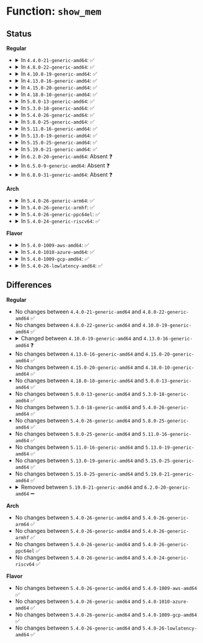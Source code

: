 # Function: <code>show_mem</code>

## Status
<b>Regular</b>
<ul>
<li>
<details>
<summary>In <code>4.4.0-21-generic-amd64</code>: ✅</summary>

```c
void show_mem(unsigned int filter)
```

```json
{
  "name": "show_mem",
  "collision_type": "Unique Global",
  "inline_type": "No",
  "funcs": [
    {
      "addr": 18446744071582979632,
      "name": "show_mem",
      "external": true,
      "loc": "lib/show_mem.c:12",
      "file": "lib/show_mem.c",
      "inline": "seen, unknown",
      "caller_inline": [],
      "caller_func": [
        "mm/oom_kill.c:dump_header",
        "mm/page_alloc.c:warn_alloc_failed",
        "drivers/tty/sysrq.c:sysrq_handle_showmem",
        "drivers/tty/vt/keyboard.c:fn_show_mem"
      ]
    }
  ],
  "symbols": [
    {
      "addr": 18446744071582979632,
      "name": "show_mem",
      "section": ".text",
      "bind": "STB_GLOBAL",
      "size": 238
    }
  ]
}
```
</details>
</li>
<li>
<details>
<summary>In <code>4.8.0-22-generic-amd64</code>: ✅</summary>

```c
void show_mem(unsigned int filter)
```

```json
{
  "name": "show_mem",
  "collision_type": "Unique Global",
  "inline_type": "No",
  "funcs": [
    {
      "addr": 18446744071583268800,
      "name": "show_mem",
      "external": true,
      "loc": "lib/show_mem.c:12",
      "file": "lib/show_mem.c",
      "inline": "seen, unknown",
      "caller_inline": [],
      "caller_func": [
        "mm/page_alloc.c:warn_alloc_failed",
        "drivers/tty/sysrq.c:sysrq_handle_showmem",
        "drivers/tty/vt/keyboard.c:fn_show_mem"
      ]
    }
  ],
  "symbols": [
    {
      "addr": 18446744071583268800,
      "name": "show_mem",
      "section": ".text",
      "bind": "STB_GLOBAL",
      "size": 236
    }
  ]
}
```
</details>
</li>
<li>
<details>
<summary>In <code>4.10.0-19-generic-amd64</code>: ✅</summary>

```c
void show_mem(unsigned int filter)
```

```json
{
  "name": "show_mem",
  "collision_type": "Unique Global",
  "inline_type": "No",
  "funcs": [
    {
      "addr": 18446744071583387568,
      "name": "show_mem",
      "external": true,
      "loc": "lib/show_mem.c:12",
      "file": "lib/show_mem.c",
      "inline": "seen, unknown",
      "caller_inline": [],
      "caller_func": [
        "mm/page_alloc.c:warn_alloc",
        "drivers/tty/sysrq.c:sysrq_handle_showmem",
        "drivers/tty/vt/keyboard.c:fn_show_mem"
      ]
    }
  ],
  "symbols": [
    {
      "addr": 18446744071583387568,
      "name": "show_mem",
      "section": ".text",
      "bind": "STB_GLOBAL",
      "size": 236
    }
  ]
}
```
</details>
</li>
<li>
<details>
<summary>In <code>4.13.0-16-generic-amd64</code>: ✅</summary>

```c
void show_mem(unsigned int filter, nodemask_t * nodemask)
```

```json
{
  "name": "show_mem",
  "collision_type": "Unique Global",
  "inline_type": "No",
  "funcs": [
    {
      "addr": 18446744071588237536,
      "name": "show_mem",
      "external": true,
      "loc": "lib/show_mem.c:12",
      "file": "lib/show_mem.c",
      "inline": "seen, unknown",
      "caller_inline": [],
      "caller_func": [
        "mm/oom_kill.c:dump_header",
        "mm/page_alloc.c:warn_alloc",
        "drivers/tty/sysrq.c:sysrq_handle_showmem",
        "drivers/tty/vt/keyboard.c:fn_show_mem"
      ]
    }
  ],
  "symbols": [
    {
      "addr": 18446744071588237536,
      "name": "show_mem",
      "section": ".text",
      "bind": "STB_GLOBAL",
      "size": 242
    }
  ]
}
```
</details>
</li>
<li>
<details>
<summary>In <code>4.15.0-20-generic-amd64</code>: ✅</summary>

```c
void show_mem(unsigned int filter, nodemask_t * nodemask)
```

```json
{
  "name": "show_mem",
  "collision_type": "Unique Global",
  "inline_type": "No",
  "funcs": [
    {
      "addr": 18446744071588788960,
      "name": "show_mem",
      "external": true,
      "loc": "lib/show_mem.c:12",
      "file": "lib/show_mem.c",
      "inline": "seen, unknown",
      "caller_inline": [],
      "caller_func": [
        "mm/oom_kill.c:dump_header",
        "mm/page_alloc.c:warn_alloc",
        "drivers/tty/sysrq.c:sysrq_handle_showmem",
        "drivers/tty/vt/keyboard.c:fn_show_mem"
      ]
    }
  ],
  "symbols": [
    {
      "addr": 18446744071588788960,
      "name": "show_mem",
      "section": ".text",
      "bind": "STB_GLOBAL",
      "size": 242
    }
  ]
}
```
</details>
</li>
<li>
<details>
<summary>In <code>4.18.0-10-generic-amd64</code>: ✅</summary>

```c
void show_mem(unsigned int filter, nodemask_t * nodemask)
```

```json
{
  "name": "show_mem",
  "collision_type": "Unique Global",
  "inline_type": "No",
  "funcs": [
    {
      "addr": 18446744071589167194,
      "name": "show_mem",
      "external": true,
      "loc": "lib/show_mem.c:12",
      "file": "lib/show_mem.c",
      "inline": "seen, unknown",
      "caller_inline": [],
      "caller_func": [
        "mm/oom_kill.c:dump_header",
        "mm/page_alloc.c:warn_alloc",
        "drivers/tty/sysrq.c:sysrq_handle_showmem",
        "drivers/tty/vt/keyboard.c:fn_show_mem"
      ]
    }
  ],
  "symbols": [
    {
      "addr": 18446744071589167194,
      "name": "show_mem",
      "section": ".text",
      "bind": "STB_GLOBAL",
      "size": 233
    }
  ]
}
```
</details>
</li>
<li>
<details>
<summary>In <code>5.0.0-13-generic-amd64</code>: ✅</summary>

```c
void show_mem(unsigned int filter, nodemask_t * nodemask)
```

```json
{
  "name": "show_mem",
  "collision_type": "Unique Global",
  "inline_type": "No",
  "funcs": [
    {
      "addr": 18446744071589397146,
      "name": "show_mem",
      "external": true,
      "loc": "lib/show_mem.c:12",
      "file": "lib/show_mem.c",
      "inline": "seen, unknown",
      "caller_inline": [],
      "caller_func": [
        "kernel/panic.c:panic",
        "mm/oom_kill.c:dump_header",
        "mm/page_alloc.c:warn_alloc",
        "drivers/tty/sysrq.c:sysrq_handle_showmem",
        "drivers/tty/vt/keyboard.c:fn_show_mem"
      ]
    }
  ],
  "symbols": [
    {
      "addr": 18446744071589397146,
      "name": "show_mem",
      "section": ".text",
      "bind": "STB_GLOBAL",
      "size": 201
    }
  ]
}
```
</details>
</li>
<li>
<details>
<summary>In <code>5.3.0-18-generic-amd64</code>: ✅</summary>

```c
void show_mem(unsigned int filter, nodemask_t * nodemask)
```

```json
{
  "name": "show_mem",
  "collision_type": "Unique Global",
  "inline_type": "No",
  "funcs": [
    {
      "addr": 18446744071589853220,
      "name": "show_mem",
      "external": true,
      "loc": "lib/show_mem.c:12",
      "file": "lib/show_mem.c",
      "inline": "seen, unknown",
      "caller_inline": [],
      "caller_func": [
        "kernel/panic.c:panic",
        "mm/oom_kill.c:dump_header",
        "mm/page_alloc.c:warn_alloc",
        "drivers/tty/sysrq.c:sysrq_handle_showmem",
        "drivers/tty/vt/keyboard.c:fn_show_mem"
      ]
    }
  ],
  "symbols": [
    {
      "addr": 18446744071589853220,
      "name": "show_mem",
      "section": ".text",
      "bind": "STB_GLOBAL",
      "size": 205
    }
  ]
}
```
</details>
</li>
<li>
<details>
<summary>In <code>5.4.0-26-generic-amd64</code>: ✅</summary>

```c
void show_mem(unsigned int filter, nodemask_t * nodemask)
```

```json
{
  "name": "show_mem",
  "collision_type": "Unique Global",
  "inline_type": "No",
  "funcs": [
    {
      "addr": 18446744071590079012,
      "name": "show_mem",
      "external": true,
      "loc": "lib/show_mem.c:11",
      "file": "lib/show_mem.c",
      "inline": "seen, unknown",
      "caller_inline": [],
      "caller_func": [
        "kernel/panic.c:panic",
        "mm/oom_kill.c:dump_header",
        "mm/page_alloc.c:warn_alloc",
        "drivers/tty/sysrq.c:sysrq_handle_showmem",
        "drivers/tty/vt/keyboard.c:fn_show_mem"
      ]
    }
  ],
  "symbols": [
    {
      "addr": 18446744071590079012,
      "name": "show_mem",
      "section": ".text",
      "bind": "STB_GLOBAL",
      "size": 205
    }
  ]
}
```
</details>
</li>
<li>
<details>
<summary>In <code>5.8.0-25-generic-amd64</code>: ✅</summary>

```c
void show_mem(unsigned int filter, nodemask_t * nodemask)
```

```json
{
  "name": "show_mem",
  "collision_type": "Unique Global",
  "inline_type": "No",
  "funcs": [
    {
      "addr": 18446744071585076867,
      "name": "show_mem",
      "external": true,
      "loc": "lib/show_mem.c:11",
      "file": "lib/show_mem.c",
      "inline": "seen, unknown",
      "caller_inline": [],
      "caller_func": [
        "kernel/panic.c:panic",
        "mm/oom_kill.c:dump_header",
        "mm/page_alloc.c:warn_alloc",
        "drivers/tty/sysrq.c:sysrq_handle_showmem",
        "drivers/tty/vt/keyboard.c:fn_show_mem"
      ]
    }
  ],
  "symbols": [
    {
      "addr": 18446744071585076867,
      "name": "show_mem",
      "section": ".text",
      "bind": "STB_GLOBAL",
      "size": 181
    }
  ]
}
```
</details>
</li>
<li>
<details>
<summary>In <code>5.11.0-16-generic-amd64</code>: ✅</summary>

```c
void show_mem(unsigned int filter, nodemask_t * nodemask)
```

```json
{
  "name": "show_mem",
  "collision_type": "Unique Global",
  "inline_type": "No",
  "funcs": [
    {
      "addr": 18446744071591382224,
      "name": "show_mem",
      "external": true,
      "loc": "lib/show_mem.c:11",
      "file": "lib/show_mem.c",
      "inline": "seen, unknown",
      "caller_inline": [],
      "caller_func": [
        "kernel/panic.c:panic",
        "mm/oom_kill.c:dump_header",
        "mm/page_alloc.c:warn_alloc",
        "drivers/tty/sysrq.c:sysrq_handle_showmem",
        "drivers/tty/vt/keyboard.c:fn_show_mem"
      ]
    }
  ],
  "symbols": [
    {
      "addr": 18446744071591382224,
      "name": "show_mem",
      "section": ".text",
      "bind": "STB_GLOBAL",
      "size": 181
    }
  ]
}
```
</details>
</li>
<li>
<details>
<summary>In <code>5.13.0-19-generic-amd64</code>: ✅</summary>

```c
void show_mem(unsigned int filter, nodemask_t * nodemask)
```

```json
{
  "name": "show_mem",
  "collision_type": "Unique Global",
  "inline_type": "No",
  "funcs": [
    {
      "addr": 18446744071591324659,
      "name": "show_mem",
      "external": true,
      "loc": "lib/show_mem.c:11",
      "file": "lib/show_mem.c",
      "inline": "seen, unknown",
      "caller_inline": [],
      "caller_func": [
        "init/initramfs.c:panic_show_mem",
        "kernel/panic.c:panic",
        "mm/oom_kill.c:dump_header",
        "mm/page_alloc.c:warn_alloc",
        "drivers/tty/sysrq.c:sysrq_handle_showmem",
        "drivers/tty/vt/keyboard.c:fn_show_mem"
      ]
    }
  ],
  "symbols": [
    {
      "addr": 18446744071591324659,
      "name": "show_mem",
      "section": ".text",
      "bind": "STB_GLOBAL",
      "size": 181
    }
  ]
}
```
</details>
</li>
<li>
<details>
<summary>In <code>5.15.0-25-generic-amd64</code>: ✅</summary>

```c
void show_mem(unsigned int filter, nodemask_t * nodemask)
```

```json
{
  "name": "show_mem",
  "collision_type": "Unique Global",
  "inline_type": "No",
  "funcs": [
    {
      "addr": 18446744071592344134,
      "name": "show_mem",
      "external": true,
      "loc": "lib/show_mem.c:11",
      "file": "lib/show_mem.c",
      "inline": "seen, unknown",
      "caller_inline": [],
      "caller_func": [
        "init/initramfs.c:panic_show_mem",
        "kernel/panic.c:panic",
        "mm/oom_kill.c:dump_header",
        "mm/page_alloc.c:warn_alloc",
        "drivers/tty/sysrq.c:sysrq_handle_showmem",
        "drivers/tty/vt/keyboard.c:fn_show_mem"
      ]
    }
  ],
  "symbols": [
    {
      "addr": 18446744071592344134,
      "name": "show_mem",
      "section": ".text",
      "bind": "STB_GLOBAL",
      "size": 219
    }
  ]
}
```
</details>
</li>
<li>
<details>
<summary>In <code>5.19.0-21-generic-amd64</code>: ✅</summary>

```c
void show_mem(unsigned int filter, nodemask_t * nodemask)
```

```json
{
  "name": "show_mem",
  "collision_type": "Unique Global",
  "inline_type": "No",
  "funcs": [
    {
      "addr": 18446744071594205702,
      "name": "show_mem",
      "external": true,
      "loc": "lib/show_mem.c:11",
      "file": "lib/show_mem.c",
      "inline": "seen, unknown",
      "caller_inline": [],
      "caller_func": [
        "init/initramfs.c:panic_show_mem",
        "mm/oom_kill.c:dump_header",
        "mm/page_alloc.c:warn_alloc",
        "drivers/tty/sysrq.c:sysrq_handle_showmem",
        "drivers/tty/vt/keyboard.c:fn_show_mem"
      ]
    }
  ],
  "symbols": [
    {
      "addr": 18446744071594205702,
      "name": "show_mem",
      "section": ".text",
      "bind": "STB_GLOBAL",
      "size": 232
    }
  ]
}
```
</details>
</li>
<li>
<details>
<summary>In <code>6.2.0-20-generic-amd64</code>: Absent ❓</summary>

```json
{
  "name": "show_mem",
  "collision_type": "Static Duplication",
  "inline_type": "Full",
  "funcs": [
    {
      "addr": 18446744071578854605,
      "name": "show_mem",
      "external": false,
      "loc": "include/linux/mm.h:2753",
      "file": "init/initramfs.c",
      "inline": "declared, inlined",
      "caller_inline": [
        "init/initramfs.c:panic_show_mem"
      ],
      "caller_func": []
    },
    {
      "addr": 18446744071579803956,
      "name": "show_mem",
      "external": false,
      "loc": "include/linux/mm.h:2753",
      "file": "kernel/panic.c",
      "inline": "declared, inlined",
      "caller_inline": [],
      "caller_func": []
    },
    {
      "addr": 18446744071589700213,
      "name": "show_mem",
      "external": false,
      "loc": "include/linux/mm.h:2753",
      "file": "drivers/tty/sysrq.c",
      "inline": "declared, inlined",
      "caller_inline": [
        "drivers/tty/sysrq.c:sysrq_handle_showmem"
      ],
      "caller_func": []
    },
    {
      "addr": 18446744071589723413,
      "name": "show_mem",
      "external": false,
      "loc": "include/linux/mm.h:2753",
      "file": "drivers/tty/vt/keyboard.c",
      "inline": "declared, inlined",
      "caller_inline": [
        "drivers/tty/vt/keyboard.c:fn_show_mem"
      ],
      "caller_func": []
    }
  ],
  "symbols": []
}
```
</details>
</li>
<li>
<details>
<summary>In <code>6.5.0-9-generic-amd64</code>: Absent ❓</summary>

```json
{
  "name": "show_mem",
  "collision_type": "Static Duplication",
  "inline_type": "Full",
  "funcs": [
    {
      "addr": 18446744071619234142,
      "name": "show_mem",
      "external": false,
      "loc": "include/linux/mm.h:3072",
      "file": "init/initramfs.c",
      "inline": "declared, inlined",
      "caller_inline": [
        "init/initramfs.c:do_populate_rootfs",
        "init/initramfs.c:unpack_to_rootfs",
        "init/initramfs.c:dir_add",
        "init/initramfs.c:find_link"
      ],
      "caller_func": []
    },
    {
      "addr": 18446744071579852089,
      "name": "show_mem",
      "external": false,
      "loc": "include/linux/mm.h:3072",
      "file": "kernel/panic.c",
      "inline": "declared, inlined",
      "caller_inline": [],
      "caller_func": []
    },
    {
      "addr": 18446744071590004901,
      "name": "show_mem",
      "external": false,
      "loc": "include/linux/mm.h:3072",
      "file": "drivers/tty/sysrq.c",
      "inline": "declared, inlined",
      "caller_inline": [
        "drivers/tty/sysrq.c:sysrq_handle_showmem"
      ],
      "caller_func": []
    },
    {
      "addr": 18446744071590028245,
      "name": "show_mem",
      "external": false,
      "loc": "include/linux/mm.h:3072",
      "file": "drivers/tty/vt/keyboard.c",
      "inline": "declared, inlined",
      "caller_inline": [
        "drivers/tty/vt/keyboard.c:fn_show_mem"
      ],
      "caller_func": []
    }
  ],
  "symbols": []
}
```
</details>
</li>
<li>
<details>
<summary>In <code>6.8.0-31-generic-amd64</code>: Absent ❓</summary>

```json
{
  "name": "show_mem",
  "collision_type": "Static Duplication",
  "inline_type": "Full",
  "funcs": [
    {
      "addr": 18446744071621524284,
      "name": "show_mem",
      "external": false,
      "loc": "include/linux/mm.h:3198",
      "file": "init/initramfs.c",
      "inline": "declared, inlined",
      "caller_inline": [
        "init/initramfs.c:do_populate_rootfs",
        "init/initramfs.c:unpack_to_rootfs",
        "init/initramfs.c:dir_add",
        "init/initramfs.c:find_link"
      ],
      "caller_func": []
    },
    {
      "addr": 18446744071579889892,
      "name": "show_mem",
      "external": false,
      "loc": "include/linux/mm.h:3198",
      "file": "kernel/panic.c",
      "inline": "declared, inlined",
      "caller_inline": [],
      "caller_func": []
    },
    {
      "addr": 18446744071590343333,
      "name": "show_mem",
      "external": false,
      "loc": "include/linux/mm.h:3198",
      "file": "drivers/tty/sysrq.c",
      "inline": "declared, inlined",
      "caller_inline": [
        "drivers/tty/sysrq.c:sysrq_handle_showmem"
      ],
      "caller_func": []
    },
    {
      "addr": 18446744071590366773,
      "name": "show_mem",
      "external": false,
      "loc": "include/linux/mm.h:3198",
      "file": "drivers/tty/vt/keyboard.c",
      "inline": "declared, inlined",
      "caller_inline": [
        "drivers/tty/vt/keyboard.c:fn_show_mem"
      ],
      "caller_func": []
    }
  ],
  "symbols": []
}
```
</details>
</li>
</ul>
<b>Arch</b>
<ul>
<li>
<details>
<summary>In <code>5.4.0-26-generic-arm64</code>: ✅</summary>

```c
void show_mem(unsigned int filter, nodemask_t * nodemask)
```

```json
{
  "name": "show_mem",
  "collision_type": "Unique Global",
  "inline_type": "No",
  "funcs": [
    {
      "addr": 18446603336503857676,
      "name": "show_mem",
      "external": true,
      "loc": "lib/show_mem.c:11",
      "file": "lib/show_mem.c",
      "inline": "seen, unknown",
      "caller_inline": [],
      "caller_func": [
        "kernel/panic.c:panic",
        "mm/oom_kill.c:dump_header",
        "mm/page_alloc.c:warn_alloc",
        "drivers/tty/sysrq.c:sysrq_handle_showmem",
        "drivers/tty/vt/keyboard.c:fn_show_mem"
      ]
    }
  ],
  "symbols": [
    {
      "addr": 18446603336503857676,
      "name": "show_mem",
      "section": ".text",
      "bind": "STB_GLOBAL",
      "size": 224
    }
  ]
}
```
</details>
</li>
<li>
<details>
<summary>In <code>5.4.0-26-generic-armhf</code>: ✅</summary>

```c
void show_mem(unsigned int filter, nodemask_t * nodemask)
```

```json
{
  "name": "show_mem",
  "collision_type": "Unique Global",
  "inline_type": "No",
  "funcs": [
    {
      "addr": 3236478360,
      "name": "show_mem",
      "external": true,
      "loc": "lib/show_mem.c:11",
      "file": "lib/show_mem.c",
      "inline": "seen, unknown",
      "caller_inline": [],
      "caller_func": [
        "kernel/panic.c:panic",
        "mm/oom_kill.c:dump_header",
        "mm/page_alloc.c:warn_alloc",
        "drivers/tty/sysrq.c:sysrq_handle_showmem",
        "drivers/tty/vt/keyboard.c:fn_show_mem"
      ]
    }
  ],
  "symbols": [
    {
      "addr": 3236478360,
      "name": "show_mem",
      "section": ".text",
      "bind": "STB_GLOBAL",
      "size": 212
    }
  ]
}
```
</details>
</li>
<li>
<details>
<summary>In <code>5.4.0-26-generic-ppc64el</code>: ✅</summary>

```c
void show_mem(unsigned int filter, nodemask_t * nodemask)
```

```json
{
  "name": "show_mem",
  "collision_type": "Unique Global",
  "inline_type": "No",
  "funcs": [
    {
      "addr": 13835058055297713916,
      "name": "show_mem",
      "external": true,
      "loc": "lib/show_mem.c:11",
      "file": "lib/show_mem.c",
      "inline": "seen, unknown",
      "caller_inline": [],
      "caller_func": [
        "arch/powerpc/xmon/xmon.c:cmds",
        "kernel/panic.c:panic",
        "mm/oom_kill.c:dump_header",
        "mm/page_alloc.c:warn_alloc",
        "drivers/tty/sysrq.c:sysrq_handle_showmem",
        "drivers/tty/vt/keyboard.c:fn_show_mem"
      ]
    }
  ],
  "symbols": [
    {
      "addr": 13835058055297713916,
      "name": "show_mem",
      "section": ".text",
      "bind": "STB_GLOBAL",
      "size": 300
    }
  ]
}
```
</details>
</li>
<li>
<details>
<summary>In <code>5.4.0-24-generic-riscv64</code>: ✅</summary>

```c
void show_mem(unsigned int filter, nodemask_t * nodemask)
```

```json
{
  "name": "show_mem",
  "collision_type": "Unique Global",
  "inline_type": "No",
  "funcs": [
    {
      "addr": 18446743936279748742,
      "name": "show_mem",
      "external": true,
      "loc": "lib/show_mem.c:11",
      "file": "lib/show_mem.c",
      "inline": "seen, unknown",
      "caller_inline": [],
      "caller_func": [
        "kernel/panic.c:panic",
        "mm/oom_kill.c:dump_header",
        "mm/page_alloc.c:warn_alloc",
        "drivers/tty/sysrq.c:sysrq_handle_showmem",
        "drivers/tty/vt/keyboard.c:fn_show_mem"
      ]
    }
  ],
  "symbols": [
    {
      "addr": 18446743936279748742,
      "name": "show_mem",
      "section": ".text",
      "bind": "STB_GLOBAL",
      "size": 194
    }
  ]
}
```
</details>
</li>
</ul>
<b>Flavor</b>
<ul>
<li>
<details>
<summary>In <code>5.4.0-1009-aws-amd64</code>: ✅</summary>

```c
void show_mem(unsigned int filter, nodemask_t * nodemask)
```

```json
{
  "name": "show_mem",
  "collision_type": "Unique Global",
  "inline_type": "No",
  "funcs": [
    {
      "addr": 18446744071589681268,
      "name": "show_mem",
      "external": true,
      "loc": "lib/show_mem.c:11",
      "file": "lib/show_mem.c",
      "inline": "seen, unknown",
      "caller_inline": [],
      "caller_func": [
        "kernel/panic.c:panic",
        "mm/oom_kill.c:dump_header",
        "mm/page_alloc.c:warn_alloc",
        "drivers/tty/sysrq.c:sysrq_handle_showmem",
        "drivers/tty/vt/keyboard.c:fn_show_mem"
      ]
    }
  ],
  "symbols": [
    {
      "addr": 18446744071589681268,
      "name": "show_mem",
      "section": ".text",
      "bind": "STB_GLOBAL",
      "size": 205
    }
  ]
}
```
</details>
</li>
<li>
<details>
<summary>In <code>5.4.0-1010-azure-amd64</code>: ✅</summary>

```c
void show_mem(unsigned int filter, nodemask_t * nodemask)
```

```json
{
  "name": "show_mem",
  "collision_type": "Unique Global",
  "inline_type": "No",
  "funcs": [
    {
      "addr": 18446744071589407060,
      "name": "show_mem",
      "external": true,
      "loc": "lib/show_mem.c:11",
      "file": "lib/show_mem.c",
      "inline": "seen, unknown",
      "caller_inline": [],
      "caller_func": [
        "kernel/panic.c:panic",
        "mm/oom_kill.c:dump_header",
        "mm/page_alloc.c:warn_alloc",
        "drivers/tty/sysrq.c:sysrq_handle_showmem",
        "drivers/tty/vt/keyboard.c:fn_show_mem"
      ]
    }
  ],
  "symbols": [
    {
      "addr": 18446744071589407060,
      "name": "show_mem",
      "section": ".text",
      "bind": "STB_GLOBAL",
      "size": 205
    }
  ]
}
```
</details>
</li>
<li>
<details>
<summary>In <code>5.4.0-1009-gcp-amd64</code>: ✅</summary>

```c
void show_mem(unsigned int filter, nodemask_t * nodemask)
```

```json
{
  "name": "show_mem",
  "collision_type": "Unique Global",
  "inline_type": "No",
  "funcs": [
    {
      "addr": 18446744071590124644,
      "name": "show_mem",
      "external": true,
      "loc": "lib/show_mem.c:11",
      "file": "lib/show_mem.c",
      "inline": "seen, unknown",
      "caller_inline": [],
      "caller_func": [
        "kernel/panic.c:panic",
        "mm/oom_kill.c:dump_header",
        "mm/page_alloc.c:warn_alloc",
        "drivers/tty/sysrq.c:sysrq_handle_showmem",
        "drivers/tty/vt/keyboard.c:fn_show_mem"
      ]
    }
  ],
  "symbols": [
    {
      "addr": 18446744071590124644,
      "name": "show_mem",
      "section": ".text",
      "bind": "STB_GLOBAL",
      "size": 205
    }
  ]
}
```
</details>
</li>
<li>
<details>
<summary>In <code>5.4.0-26-lowlatency-amd64</code>: ✅</summary>

```c
void show_mem(unsigned int filter, nodemask_t * nodemask)
```

```json
{
  "name": "show_mem",
  "collision_type": "Unique Global",
  "inline_type": "No",
  "funcs": [
    {
      "addr": 18446744071590175028,
      "name": "show_mem",
      "external": true,
      "loc": "lib/show_mem.c:11",
      "file": "lib/show_mem.c",
      "inline": "seen, unknown",
      "caller_inline": [],
      "caller_func": [
        "kernel/panic.c:panic",
        "mm/oom_kill.c:dump_header",
        "mm/page_alloc.c:warn_alloc",
        "drivers/tty/sysrq.c:sysrq_handle_showmem",
        "drivers/tty/vt/keyboard.c:fn_show_mem"
      ]
    }
  ],
  "symbols": [
    {
      "addr": 18446744071590175028,
      "name": "show_mem",
      "section": ".text",
      "bind": "STB_GLOBAL",
      "size": 205
    }
  ]
}
```
</details>
</li>
</ul>

## Differences
<b>Regular</b>
<ul>
<li>
No changes between <code>4.4.0-21-generic-amd64</code> and <code>4.8.0-22-generic-amd64</code> ✅
</li>
<li>
No changes between <code>4.8.0-22-generic-amd64</code> and <code>4.10.0-19-generic-amd64</code> ✅
</li>
<li>
<details>
<summary>Changed between <code>4.10.0-19-generic-amd64</code> and <code>4.13.0-16-generic-amd64</code> ❓</summary>
<ul>
<li>
<b>Param added. </b>
<code>nodemask_t * nodemask</code>
</li>
</ul>
</details>
</li>
<li>
No changes between <code>4.13.0-16-generic-amd64</code> and <code>4.15.0-20-generic-amd64</code> ✅
</li>
<li>
No changes between <code>4.15.0-20-generic-amd64</code> and <code>4.18.0-10-generic-amd64</code> ✅
</li>
<li>
No changes between <code>4.18.0-10-generic-amd64</code> and <code>5.0.0-13-generic-amd64</code> ✅
</li>
<li>
No changes between <code>5.0.0-13-generic-amd64</code> and <code>5.3.0-18-generic-amd64</code> ✅
</li>
<li>
No changes between <code>5.3.0-18-generic-amd64</code> and <code>5.4.0-26-generic-amd64</code> ✅
</li>
<li>
No changes between <code>5.4.0-26-generic-amd64</code> and <code>5.8.0-25-generic-amd64</code> ✅
</li>
<li>
No changes between <code>5.8.0-25-generic-amd64</code> and <code>5.11.0-16-generic-amd64</code> ✅
</li>
<li>
No changes between <code>5.11.0-16-generic-amd64</code> and <code>5.13.0-19-generic-amd64</code> ✅
</li>
<li>
No changes between <code>5.13.0-19-generic-amd64</code> and <code>5.15.0-25-generic-amd64</code> ✅
</li>
<li>
No changes between <code>5.15.0-25-generic-amd64</code> and <code>5.19.0-21-generic-amd64</code> ✅
</li>
<li>
<details>
<summary>Removed between <code>5.19.0-21-generic-amd64</code> and <code>6.2.0-20-generic-amd64</code> ➖</summary>

```c
void show_mem(unsigned int filter, nodemask_t * nodemask)
```
</details>
</li>
</ul>
<b>Arch</b>
<ul>
<li>
No changes between <code>5.4.0-26-generic-amd64</code> and <code>5.4.0-26-generic-arm64</code> ✅
</li>
<li>
No changes between <code>5.4.0-26-generic-amd64</code> and <code>5.4.0-26-generic-armhf</code> ✅
</li>
<li>
No changes between <code>5.4.0-26-generic-amd64</code> and <code>5.4.0-26-generic-ppc64el</code> ✅
</li>
<li>
No changes between <code>5.4.0-26-generic-amd64</code> and <code>5.4.0-24-generic-riscv64</code> ✅
</li>
</ul>
<b>Flavor</b>
<ul>
<li>
No changes between <code>5.4.0-26-generic-amd64</code> and <code>5.4.0-1009-aws-amd64</code> ✅
</li>
<li>
No changes between <code>5.4.0-26-generic-amd64</code> and <code>5.4.0-1010-azure-amd64</code> ✅
</li>
<li>
No changes between <code>5.4.0-26-generic-amd64</code> and <code>5.4.0-1009-gcp-amd64</code> ✅
</li>
<li>
No changes between <code>5.4.0-26-generic-amd64</code> and <code>5.4.0-26-lowlatency-amd64</code> ✅
</li>
</ul>
